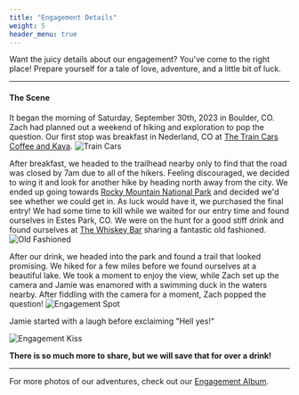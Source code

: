 ```yaml
---
title: "Engagement Details"
weight: 5
header_menu: true
---
```


Want the juicy details about our engagement? You've come to the right place! Prepare yourself for a tale of love, adventure, and a little bit of luck.

----

#### The Scene
It began the morning of Saturday, September 30th, 2023 in Boulder, CO. Zach had planned out a weekend of hiking and exploration to pop the question. Our first stop was breakfast in Nederland, CO at [The Train Cars Coffee and Kava](http://www.thetraincarscoffee.com/). ![Train Cars](images/jz_train_cars.jpeg)

After breakfast, we headed to the trailhead nearby only to find that the road was closed by 7am due to all of the hikers. Feeling discouraged, we decided to wing it and look for another hike by heading north away from the city. We ended up going towards [Rocky Mountain National Park](https://www.nps.gov/romo/index.htm) and decided we'd see whether we could get in. As luck would have it, we purchased the final entry! We had some time to kill while we waited for our entry time and found ourselves in Estes Park, CO. We were on the hunt for a good stiff drink and found ourselves at [The Whiskey Bar](http://www.stanleyhotel.com/the-whiskey-bar.html) sharing a fantastic old fashioned. ![Old Fashioned](images/jz_old_fashioned.jpeg)

After our drink, we headed into the park and found a trail that looked promising. We hiked for a few miles before we found ourselves at a beautiful lake. We took a moment to enjoy the view, while Zach set up the camera and Jamie was enamored with a swimming duck in the waters nearby. After fiddling with the camera for a moment, Zach popped the question!
![Engagement Spot](images/jz_engagement_spot.jpeg)

Jamie started with a laugh before exclaiming "Hell yes!"

![Engagement Kiss](images/jz_engagement_kiss.jpeg)


**There is so much more to share, but we will save that for over a drink!**

----
For more photos of our adventures, check out our [Engagement Album](https://photos.app.goo.gl/TDhusofrBFsMMuwT8).